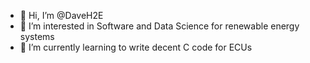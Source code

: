 - 👋 Hi, I’m @DaveH2E
- 👀 I’m interested in Software and Data Science for renewable energy systems
- 🌱 I’m currently learning to write decent C code for ECUs

